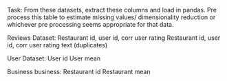 Task:
From these datasets, extract these columns and load in pandas.
Pre process this table to estimate missing values/ dimensionality reduction or whichever pre processing seems appropriate for that data.



Reviews Dataset:
Restaurant id,  user id, corr user rating 
Restaurant id,  user id, corr user rating text
(duplicates)	

User Dataset:
User id User mean

Business business:
Restaurant id Restaurant mean


